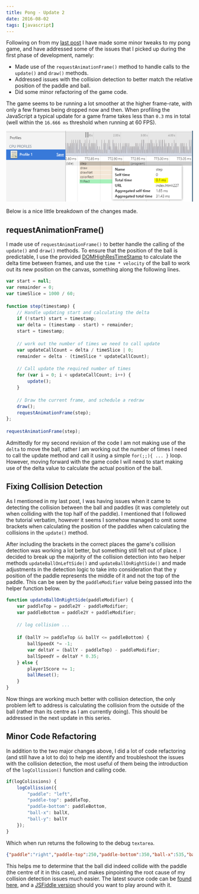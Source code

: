 ```yaml
---
title: Pong - Update 2
date: 2016-08-02
tags: [javascript]
---
```


Following on from my [last post](https://www.richardn.ca/posts/Pong/) I have made some minor tweaks to my pong game, and have addressed some of the issues that I picked up during the first phase of development, namely:

- Made use of the `requestAnimationFrame()` method to handle calls to the `update()` and `draw()` methods.
- Addressed issues with the collision detection to better match the relative position of the paddle and ball.
- Did some minor refactoring of the game code.

The game seems to be running a lot smoother at the higher frame-rate, with only a few frames being dropped now and then. When profiling the JavaScript a typical update for a game frame takes less than `0.3` ms in total (well within the `16.666 ms` threshold when running at 60 FPS).

<img src="./001.png" alt="">

Below is a nice little breakdown of the changes made.

## requestAnimationFrame()
I made use of `requestAnimationFrame()` to better handle the calling of the `update()` and `draw()` methods. To ensure that the position of the ball is predictable, I use the provided [DOMHighResTimeStamp](https://developer.mozilla.org/en-US/docs/Web/API/DOMHighResTimeStamp) to calculate the delta time between frames, and use the `time * velocity` of the ball to work out its new position on the canvas, something along the following lines.

```js
var start = null;
var remainder = 0;
var timeSlice = 1000 / 60;

function step(timestamp) {
    // Handle updating start and calculating the delta
    if (!start) start = timestamp;
    var delta = (timestamp - start) + remainder;
    start = timestamp;

    // work out the number of times we need to call update
    var updateCallCount = delta / timeSlice | 0;
    remainder = delta - (timeSlice * updateCallCount);

    // Call update the required number of times
    for (var i = 0; i < updateCallCount; i++) {
        update();
    }

    // Draw the current frame, and schedule a redraw
    draw();
    requestAnimationFrame(step);
};

requestAnimationFrame(step);
```

Admittedly for my second revision of the code I am not making use of the `delta` to move the ball, rather I am working out the number of times I need to call the update method and call it using a simple `for(;;){ ... }` loop. However, moving forward with the game code I will need to start making use of the delta value to calculate the actual position of the ball.

## Fixing Collision Detection
As I mentioned in my last post, I was having issues when it came to detecting the collision between the ball and paddles (it was completely out when colliding with the top half of the paddle). I mentioned that I followed the tutorial verbatim, however it seems I somehow managed to omit some brackets when calculating the position of the paddles when calculating the collisions in the `update()` method.

After including the brackets in the correct places the game's collision detection was working a lot better, but something still felt out of place. I decided to break up the majority of the collision detection into two helper methods `updateBallOnLeftSide()` and `updateBallOnRightSide()` and made adjustments in the detection logic to take into consideration that the y position of the paddle represents the middle of it and not the top of the paddle. This can be seen by the `paddleModifier` value being passed into the helper function below.

```js
function updateBallOnRightSide(paddleModifier) {
    var paddleTop = paddle2Y - paddleModifier;
    var paddleBottom = paddle2Y + paddleModifier;

    // log collision ...

    if (ballY >= paddleTop && ballY <= paddleBottom) {
        ballSpeedX *= -1;
        var deltaY = (ballY - paddleTop) - paddleModifier;
        ballSpeedY = deltaY * 0.35;
    } else {
        player1Score += 1;
        ballReset();
    }
}
```

Now things are working much better with collision detection, the only problem left to address is calculating the collision from the outside of the ball (rather than its centre as I am currently doing). This should be addressed in the next update in this series.

## Minor Code Refactoring
In addition to the two major changes above, I did a lot of code refactoring (and still have a lot to do) to help me identify and troubleshoot the issues with the collision detection, the most useful of them being the introduction of the `logCollission()` function and calling code.

```js
if(logColissions) {
    logCollission({
        "paddle": "left",
        "paddle-top": paddleTop,
        "paddle-bottom": paddleBottom,
        "ball-x": ballX,
        "ball-y": ballY
    });
}
```

Which when run returns the following to the debug `textarea`.

```json
{"paddle":"right","paddle-top":250,"paddle-bottom":350,"ball-x":535,"ball-y":300}
```

This helps me to determine that the ball did indeed collide with the paddle (the centre of it in this case), and makes pinpointing the root cause of my collision detection issues much easier.
The latest source code can be [found here](https://github.com/rniemand/code-samples/tree/main/blog-posts/2016/2016-08-02), and a [JSFiddle version](https://jsfiddle.net/fuwmbofb/) should you want to play around with it.